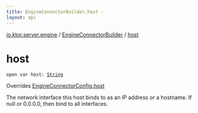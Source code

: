 ```yaml
---
title: EngineConnectorBuilder.host - 
layout: api
---
```


<div class='api-docs-breadcrumbs'><a href="../index.html">io.ktor.server.engine</a> / <a href="index.html">EngineConnectorBuilder</a> / <a href="./host.html">host</a></div>

# host

<div class="signature"><code><span class="keyword">open</span> <span class="keyword">var </span><span class="identifier">host</span><span class="symbol">: </span><a href="https://kotlinlang.org/api/latest/jvm/stdlib/kotlin/-string/index.html"><span class="identifier">String</span></a></code></div>

Overrides <a href="../-engine-connector-config/host.html">EngineConnectorConfig.host</a>

The network interface this host binds to as an IP address or a hostname.  If null or 0.0.0.0, then bind to all interfaces.


